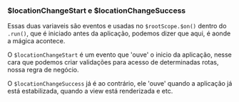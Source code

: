 ### $locationChangeStart e $locationChangeSuccess

Essas duas variaveis são eventos e usadas no `$rootScope.$on()` dentro do `.run()`, que é iniciado antes da aplicação, podemos dizer que aqui, é aonde a mágica acontece.

O `$locationChangeStart` é um evento que 'ouve' o inicio da aplicação, nesse cara que podemos criar validações para acesso de determinadas rotas, nossa regra de negócio.

O `$locationChangeSuccess` já é ao contrário, ele 'ouve' quando a aplicação já está estabilizada, quando a view está renderizada e etc.

